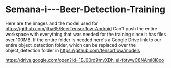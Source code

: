 # Semana-i---Beer-Detection-Training

Here are the images and the model used for https://github.com/jlha65/BeerTensorflow-Android 
Can't push the entire workspace with everything that was needed for the training since it has files over 100MB. If the entire
folder is needed here's a Google Drive link to our entire object_detection folder, which can be replaced over the object_detection
folder in https://github.com/tensorflow/models

https://drive.google.com/open?id=1EJ00rd9mvXDh_eI-fotwwC8NAml8l8oo
